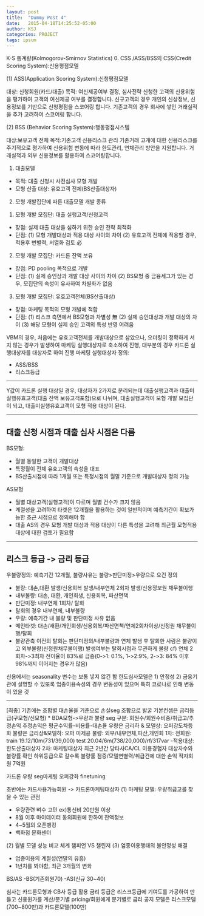 ```yaml
---
layout: post
title:  "Dummy Post 4"
date:   2015-04-18T14:25:52-05:00
author: KSJ
categories: PROJECT
tags: ipsum
---
```

K-S 통계량(Kolmogorov-Smirnov Statistics)
0. CSS /ASS/BSS의 
CSS(Credit Scoring System):신용평점모델

(1) ASS(Application Scoring System):신청평점모델

대상: 신청회원(카드/대출)
목적: 여신제공여부 결정, 심사전략 신청한 고객의 신용위험을 평가하여 고객의 여신제공 여부를 결정합니다. 신규고객의 경우 개인의 신상정보, 신용정보를 기반으로 신청평점을 스코어링 합니다. 기존고객의 경우 회사에 쌓인 거래실적을 추가 고려하여 스코어링 합니다.

(2) BSS (Behavior Scoring System):행동평점시스템

대상:보유고객 전체
목적:기존고객 신용리스크 관리 기존거래 고개에 대한 신용리스크를 주기적으로 평가하여 신용위험 변동에 따라 한도관리, 연체관리 방안을 지원합니다. 거래실적과 외부 신용정보를 활용하여 스코어링합니다.

1. 대출모델
- 목적: 대출 신청시 사전심사 모형 개발
- 모형 산출 대상: 유효고객 전체(BS산출대상자)

2. 모형 개발집단에 따른 대출모델 개발 종류
1) 모형 개발 모집단: 대출 실행고객/신청고객
- 장점: 실제 대출 대상을 심하기 위한 승인 전략 최적화
- 단점: 
(1) 모형 개발대상과 적용 대상 사이의 차이
(2) 유효고객 전체에 적용할 경우, 적용후 변별력, 서열화 검토 必

2) 모형 개발 모집단: 카드론 잔액 보유
- 장점: PD pooling 목적으로 개발
- 단점: 
(1) 실제 승인상과 개발 대상 사이의 차이
(2) BS모형 중 금융세그가 있는 경우, 모집단의 속성이 유사하여 차별화가 없음

3) 모형 개발 모집단: 유효고객전체(BS산출대상)
- 장점: 마케팅 목적의 모형 개발에 적합
- 단점: 
(1) 리스크 측면에서 BS모형과 차별성 無
(2) 실제 승인대상과 개발 대상의 차이
(3) 해당 모형이 실제 승인 고객의 특성 반영 어려움


VBM의 경우, 처음에는 유효고객전체를 개발대상으로 삼았으나, 오더링이 정확하게 서지 않는 경우가 발생하여
마케팅 실행대상자로 축소하여 진행, 대부분의 경우 카드론 실행대상자를 대상자로 하여 진행
마케팅 실행대상자 정의: 
- ASS/BSS
- 리스크등급

---
Y값이 카드론 실행 대상일 경우,
대상자가 2가지로 분리되는데 대출실행고객과 대출미실행유효고객(대출 잔액 보유고객포함)으로 나뉘며,
대출실행고객이 모형 개발 모집단이 되고, 대출미실행유효고객이 모형 적용 대상이 된다.

---
대출 신청 시점과 대출 심사 시점은 다름
---
BS모형:
- 월별 동일한 고객이 개발대상
- 특정월이 전체 유효고객의 속성을 대표
- BS산출시점에 따라 1개월 또는 특정시점의 월말 기준으로 개발대상자 정의 가능

AS모형
- 월별 대상고객(실행고객)이 다르며 월별 건수가 크지 않음
- 계절성을 고려하여 타겟은 12개월을 활용하는 것이 일반적이며 예측기간이 확보가능한 초근 시점으로 정의해야 함
- 대출 AS의 경우 모형 개발 대상과 적용 대상이 다른 특성을 고려해 최근월 모형적용대상에 대한 검토가 필요함

---
리스크 등급 -> 금리 등급
---

우불량정의: 예측기간 12개월, 불량사유는 불량>판단미정>우량으로 요건 정의
- 불량: 대손,대환 발생/신용회복 발생/내부연체 2회차 발생/신용정보원 채무불이행
- 내부불량: 대손, 대환, 개인회생, 신용회복, 파산면책
- 판단미정: 내부연체 1회차/ 탈회
- 탈회의 경우 내부연체, 내부불량 
- 우량: 예측기간 내 불량 및 판단미정 사유 없음
- 메인타겟: 대손/새환/개인회생/신용회복/파산면책/연체2회차이상/신정원 채무불이행/탈회
- 불량관측 이전의 탈회는 판단미정의/내부불량과 연체 발생 후 탈회한 사람은 불량이고 외부불량(신정원채무불이행) 발생여부는 탈회시점과 무관하게 불량
cf) 연체 2회차->3최차 전이율이 83%로 급증(0->1: 0.1%, 1->2:9%, 2->3: 84% 이후 98%까지 이어지는 경우가 많음)



신용에서는 seasonality 변수는 보통 넣지 않긴 함
한도심사모델은 1) 안정성 2) 금융기관에 설명할 수 있또록
업종이용속성의 경우 변동성이 있으며 특히 코로나로 인해 변동이 있을 것

---
[최종]
기존에는 조합별 대손율을 기준으로 손실seg 조합으로 발굴
기본컨셉은 금리등급(구모형/신모형) * BDA모형->우량과 불량 seg 구분: 회원수/회원수비중/취급고/추정손익
추정손익은 평균수익률-비용률-대손율
우량은 금리하 & 모델상: 오퍼강도차등화
불량은 금리상&모델하: 오퍼 미제공
불량: 외부/내부연체,파산,개인회
1차: 전회원: train 19.12/10m(731/39,000) test 20.04/6m(738/20,000)/rf/317var
-적용대상: 한도산출대상자
2차: 마케팅대상자 최근 2년간 당타사CA/CL 이용경험자
대상자수와 불량률 확인 하위등급으로 갈수록 불량률 점증/모델변별력/취급건에 대한 손익 적자회원 7억원

카드론 우량 seg마케팅 오퍼강화 finetuning

초반에는 카드사용가능회원 -> 카드론마케팅대상자
(1) 마케팅 모델: 우량취급고를 찾을 수 있는 관점
- 우량관련 벼수 고민 ex)통신비 20만원 이상
- 8월 이후 마이데이터 동의회원에 한하여 잔액정보
- 4~5월의 오픈뱅킹
- 백화점 문화센터

(2) 월별 모델 성능 비교 체계
챔피언 VS 챌린저
(3) 엄종이용행태의 불안정성 해결
- 업종이용의 계절성(연말의 유흥)
- 1년치를 봐야함, 최근 3개월의 변화

BS/AS 
-BS(기존회원70)
-AS(신규 30~40)

심사는 카드론모형과 CB사 등급 활용
금리 등급은 리스크등급에 기여도를 가공하여 만들고 신용원가를 계산/분기별 pricing/회원에게 분기별로 금리 공지
모델은 리스크모델(700~800만)과 카드론모델(100만)
